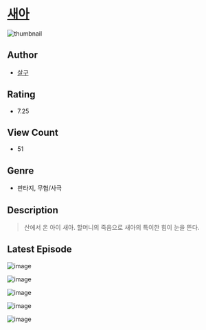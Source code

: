 # [새아](https://comic.naver.com/bestChallenge/list?titleId=810623)
![thumbnail](https://image-comic.pstatic.net/user_contents_data/challenge_comic/2023/05/24/254771/upload_3689345507633672503_480x623.jpeg)

## Author
- [살구](https://comic.naver.com/artistTitle?id=254771)

## Rating
- 7.25

## View Count
- 51

## Genre
- 판타지, 무협/사극

## Description
> 산에서 온 아이 새아. 할머니의 죽음으로 새아의 특이한 힘이 눈을 뜬다.


## Latest Episode
![image](https://image-comic.pstatic.net/user_contents_data/challenge_comic/2023/05/24/254771/upload_4051376427078137904.jpeg)

![image](https://image-comic.pstatic.net/user_contents_data/challenge_comic/2023/05/24/254771/upload_3918804818339509091.jpeg)

![image](https://image-comic.pstatic.net/user_contents_data/challenge_comic/2023/05/24/254771/upload_7233965382667810147.jpeg)

![image](https://image-comic.pstatic.net/user_contents_data/challenge_comic/2023/05/24/254771/upload_7003437411873405239.jpeg)

![image](https://image-comic.pstatic.net/user_contents_data/challenge_comic/2023/05/24/254771/upload_7291669961228039728.jpeg)
